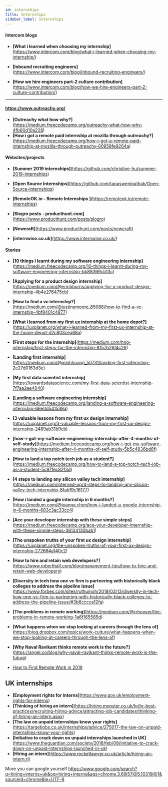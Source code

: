 ```yaml
---
id: internships
title: Internships
sidebar_label: Internships
---
```



#### Intercom blogs

- **[What i learned when choosing my internship]**(https://www.intercom.com/blog/what-i-learned-when-choosing-my-internship/)

- **[Inbound recruiting engineers]**(https://www.intercom.com/blog/inbound-recruiting-engineers/)

- **[How we hire engineers part-2 culture contribution]**(https://www.intercom.com/blog/how-we-hire-engineers-part-2-culture-contribution/)





-----------

#### https://www.outreachy.org/
- **[Outreachy what how why?]**(https://medium.freecodecamp.org/outreachy-what-how-why-4fb60d10a228)
- **[How i got a remote paid internship at mozilla through outreachy?]**(https://medium.freecodecamp.org/how-i-got-a-remote-paid-internship-at-mozilla-through-outreachy-60958fe9264a)




#### Websites/projects


- **[Summer 2019 internships]**(https://github.com/christine-hu/summer-2019-internships)
- **[Open Source Internships]**(https://github.com/tapaswenipathak/Open-Source-Internships)


- **[RemoteOK.io - Remote Internships ]**(https://remoteok.io/remote-internships)




- **[Slogro posts - producthunt.com]**(https://www.producthunt.com/posts/slogro)
- **[Newcraft]**(https://www.producthunt.com/posts/newcraft)


- **[internwise.co.uk]**(https://www.internwise.co.uk/)



#### Stories

- **[10 things i learnt during my software engineering internship]**(https://medium.freecodecamp.org/10-things-i-learnt-during-my-software-engineering-internship-bb88369cb13c)
- **[Applying for a product design internship]**(https://medium.com/@ericbburns/applying-for-a-product-design-internship-4b4e276475cb)
- **[How to find a vc internship?]**(https://medium.com/@justinemoore_85088/how-to-find-a-vc-internship-4bf8401c4877)
- **[What i learned from my first ux internship at the home depot?]**(https://uxplanet.org/what-i-learned-from-my-first-ux-internship-at-the-home-depot-d2c803cea68a)
- **[First steps for the internship]**(https://medium.com/hng-internship/first-steps-for-the-internship-8157b26f4c26)
- **[Landing first internship]**(https://medium.com/@minhhoang_50731/landing-first-internship-2e27d0163d3e)
- **[My first data scientist internship]**(https://towardsdatascience.com/my-first-data-scientist-internship-7f7aa2ee4040)

- **[Landing a software engineering internship]**(https://medium.freecodecamp.org/landing-a-software-engineering-internship-66e0d541539a)
- **[3 valuable lessons from my first ux design internship]**(https://uxplanet.org/3-valuable-lessons-from-my-first-ux-design-internship-2489ab31b9cb)
- **[how-i-got-my-software-engineering-internship-after-4-months-of-self-study]**(https://medium.freecodecamp.org/how-i-got-my-software-engineering-internship-after-4-months-of-self-study-5b5c4836bd6f)
- **[How to land a top notch tech job as a student?]**(https://medium.freecodecamp.org/how-to-land-a-top-notch-tech-job-as-a-student-5c97fec82f3d)
- **[4 steps to landing any silicon valley tech internship]**(https://medium.com/interned-up/4-steps-to-landing-any-silicon-valley-tech-internship-8fab19c16177)
- **[How i landed a google internship in 6 months?]**(https://medium.com/@joanna.chen/how-i-landed-a-google-internship-in-6-months-683c3ac33cc4)
- **[Ace your developer internship with these simple steps]**(https://medium.freecodecamp.org/ace-your-developer-internship-with-these-simple-steps-38134130bab1)
- **[The unspoken truths of your first ux design internship]**(https://uxplanet.org/the-unspoken-truths-of-your-first-ux-design-internship-272684a140c2)
- **[How to hire and retain web developers?]**(https://www.roberthalf.com/blog/management-tips/how-to-hire-and-retain-web-developers)





- **[Diversity in tech how one vc firm is partnering with historically black colleges to address the pipeline issue]**(https://www.forbes.com/sites/ruthumoh/2019/03/13/diversity-in-tech-how-one-vc-firm-is-partnering-with-historically-black-colleges-to-address-the-pipeline-issue/#3b6cccca12fa)


- **[The problems in remote working]**(https://medium.com/@rrhoover/the-problems-in-remote-working-1a6f165585d)

- **[What happens when we stop looking at careers through the lens of]**(https://blog.dropbox.com/topics/work-culture/what-happens-when-we-stop-looking-at-careers-through-the-lens-of)

- **[Why Naval Ravikant thinks remote work is the future?]**(https://angel.co/blog/why-naval-ravikant-thinks-remote-work-is-the-future)

- [How to Find Remote Work in 2019](https://hackernoon.com/finding-remote-work-in-2019-7927932f7b9)



## UK internships

- **[Employment rights for interns]**(https://www.gov.uk/employment-rights-for-interns)
- **[Thinking of hiring an intern]**(https://hiring.monster.co.uk/hr/hr-best-practices/recruiting-hiring-advice/attracting-job-candidates/thinking-of-hiring-an-intern.aspx)
- **[The law on unpaid internships know your rights]**(https://targetjobs.co.uk/internships/advice/275017-the-law-on-unpaid-internships-know-your-rights)
- **[Initiative to crack down on unpaid internships launched in UK]**(https://www.theguardian.com/society/2018/feb/08/initiative-to-crack-down-on-unpaid-internships-launched-in-uk)
- **[Hiring an intern]**(https://www.rocketlawyer.co.uk/article/hiring-an-intern.rl)



More you can google yourself https://www.google.com/search?q=hiring+interns+uk&oq=hiring+interns&aqs=chrome.3.69i57j0l5.10319j0j1&sourceid=chrome&ie=UTF-8
